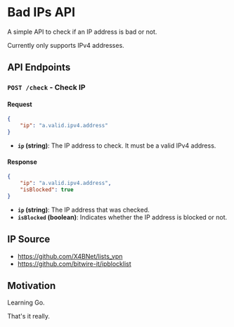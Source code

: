 # Bad IPs API

A simple API to check if an IP address is bad or not.

Currently only supports IPv4 addresses.

## API Endpoints

### `POST /check` - Check IP

#### Request

```json
{
    "ip": "a.valid.ipv4.address"
}
```

- **`ip` (string)**: The IP address to check. It must be a valid IPv4 address.

#### Response

```json
{
    "ip": "a.valid.ipv4.address",
    "isBlocked": true
}
```

- **`ip` (string)**: The IP address that was checked.
- **`isBlocked` (boolean)**: Indicates whether the IP address is blocked or not.

## IP Source

- https://github.com/X4BNet/lists_vpn
- https://github.com/bitwire-it/ipblocklist

## Motivation

Learning Go.

That's it really.
